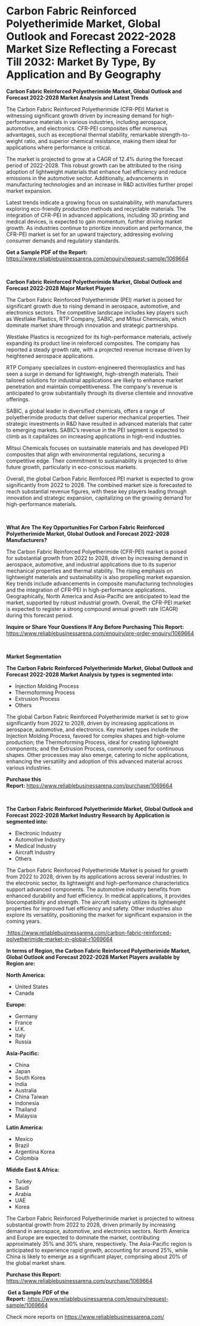 <p><h1>Carbon Fabric Reinforced Polyetherimide Market, Global Outlook and Forecast 2022-2028 Market Size Reflecting a Forecast Till 2032: Market By Type, By Application and By Geography</h1></p><p><strong>Carbon Fabric Reinforced Polyetherimide Market, Global Outlook and Forecast 2022-2028 Market Analysis and Latest Trends</strong></p>
<p><p>The Carbon Fabric Reinforced Polyetherimide (CFR-PEI) Market is witnessing significant growth driven by increasing demand for high-performance materials in various industries, including aerospace, automotive, and electronics. CFR-PEI composites offer numerous advantages, such as exceptional thermal stability, remarkable strength-to-weight ratio, and superior chemical resistance, making them ideal for applications where performance is critical.</p><p>The market is projected to grow at a CAGR of 12.4% during the forecast period of 2022-2028. This robust growth can be attributed to the rising adoption of lightweight materials that enhance fuel efficiency and reduce emissions in the automotive sector. Additionally, advancements in manufacturing technologies and an increase in R&D activities further propel market expansion.</p><p>Latest trends indicate a growing focus on sustainability, with manufacturers exploring eco-friendly production methods and recyclable materials. The integration of CFR-PEI in advanced applications, including 3D printing and medical devices, is expected to gain momentum, further driving market growth. As industries continue to prioritize innovation and performance, the CFR-PEI market is set for an upward trajectory, addressing evolving consumer demands and regulatory standards.</p></p>
<p><strong>Get a Sample PDF of the Report:&nbsp;</strong> <a href="https://www.reliablebusinessarena.com/enquiry/request-sample/1069664?utm_campaign=2889&utm_medium=2&utm_source=Github&utm_content=ia&utm_term=21032025&utm_id=carbon-fabric-reinforced-polyetherimide-market-global-outlook-and-forecast-2022-2028">https://www.reliablebusinessarena.com/enquiry/request-sample/1069664</a></p>
<p>&nbsp;</p>
<p><strong>Carbon Fabric Reinforced Polyetherimide Market, Global Outlook and Forecast 2022-2028 Major Market Players</strong></p>
<p><p>The Carbon Fabric Reinforced Polyetherimide (PEI) market is poised for significant growth due to rising demand in aerospace, automotive, and electronics sectors. The competitive landscape includes key players such as Westlake Plastics, RTP Company, SABIC, and Mitsui Chemicals, which dominate market share through innovation and strategic partnerships.</p><p>Westlake Plastics is recognized for its high-performance materials, actively expanding its product line in reinforced composites. The company has reported a steady growth rate, with a projected revenue increase driven by heightened aerospace applications.</p><p>RTP Company specializes in custom-engineered thermoplastics and has seen a surge in demand for lightweight, high-strength materials. Their tailored solutions for industrial applications are likely to enhance market penetration and maintain competitiveness. The company's revenue is anticipated to grow substantially through its diverse clientele and innovative offerings.</p><p>SABIC, a global leader in diversified chemicals, offers a range of polyetherimide products that deliver superior mechanical properties. Their strategic investments in R&D have resulted in advanced materials that cater to emerging markets. SABIC’s revenue in the PEI segment is expected to climb as it capitalizes on increasing applications in high-end industries.</p><p>Mitsui Chemicals focuses on sustainable materials and has developed PEI composites that align with environmental regulations, securing a competitive edge. Their commitment to sustainability is projected to drive future growth, particularly in eco-conscious markets.</p><p>Overall, the global Carbon Fabric Reinforced PEI market is expected to grow significantly from 2022 to 2028. The combined market size is forecasted to reach substantial revenue figures, with these key players leading through innovation and strategic expansion, capitalizing on the growing demand for high-performance materials.</p></p>
<p>&nbsp;</p>
<p><strong>What Are The Key Opportunities For Carbon Fabric Reinforced Polyetherimide Market, Global Outlook and Forecast 2022-2028 Manufacturers?</strong></p>
<p><p>The Carbon Fabric Reinforced Polyetherimide (CFR-PEI) market is poised for substantial growth from 2022 to 2028, driven by increasing demand in aerospace, automotive, and industrial applications due to its superior mechanical properties and thermal stability. The rising emphasis on lightweight materials and sustainability is also propelling market expansion. Key trends include advancements in composite manufacturing technologies and the integration of CFR-PEI in high-performance applications. Geographically, North America and Asia-Pacific are anticipated to lead the market, supported by robust industrial growth. Overall, the CFR-PEI market is expected to register a strong compound annual growth rate (CAGR) during this forecast period.</p></p>
<p><strong>Inquire or Share Your Questions If Any Before Purchasing This Report:</strong> <a href="https://www.reliablebusinessarena.com/enquiry/pre-order-enquiry/1069664?utm_campaign=2889&utm_medium=2&utm_source=Github&utm_content=ia&utm_term=21032025&utm_id=carbon-fabric-reinforced-polyetherimide-market-global-outlook-and-forecast-2022-2028">https://www.reliablebusinessarena.com/enquiry/pre-order-enquiry/1069664</a></p>
<p>&nbsp;</p>
<p><strong>Market Segmentation</strong></p>
<p><strong>The Carbon Fabric Reinforced Polyetherimide Market, Global Outlook and Forecast 2022-2028 Market Analysis by types is segmented into:</strong></p>
<p><ul><li>Injection Molding Process</li><li>Thermoforming Process</li><li>Extrusion Process</li><li>Others</li></ul></p>
<p><p>The global Carbon Fabric Reinforced Polyetherimide market is set to grow significantly from 2022 to 2028, driven by increasing applications in aerospace, automotive, and electronics. Key market types include the Injection Molding Process, favored for complex shapes and high-volume production; the Thermoforming Process, ideal for creating lightweight components; and the Extrusion Process, commonly used for continuous shapes. Other processes may also emerge, catering to niche applications, enhancing the versatility and adoption of this advanced material across various industries.</p></p>
<p><strong>Purchase this Report:&nbsp;</strong><a href="https://www.reliablebusinessarena.com/purchase/1069664?utm_campaign=2889&utm_medium=2&utm_source=Github&utm_content=ia&utm_term=21032025&utm_id=carbon-fabric-reinforced-polyetherimide-market-global-outlook-and-forecast-2022-2028">https://www.reliablebusinessarena.com/purchase/1069664</a></p>
<p>&nbsp;</p>
<p><strong>The Carbon Fabric Reinforced Polyetherimide Market, Global Outlook and Forecast 2022-2028 Market Industry Research by Application is segmented into:</strong></p>
<p><ul><li>Electronic Industry</li><li>Automotive Industry</li><li>Medical Industry</li><li>Aircraft Industry</li><li>Others</li></ul></p>
<p><p>The Carbon Fabric Reinforced Polyetherimide Market is poised for growth from 2022 to 2028, driven by its applications across several industries. In the electronic sector, its lightweight and high-performance characteristics support advanced components. The automotive industry benefits from enhanced durability and fuel efficiency. In medical applications, it provides biocompatibility and strength. The aircraft industry utilizes its lightweight properties for improved fuel efficiency and safety. Other industries also explore its versatility, positioning the market for significant expansion in the coming years.</p></p>
<p><a href="https://www.reliablebusinessarena.com/carbon-fabric-reinforced-polyetherimide-market-in-global-r1069664?utm_campaign=2889&utm_medium=2&utm_source=Github&utm_content=ia&utm_term=21032025&utm_id=carbon-fabric-reinforced-polyetherimide-market-global-outlook-and-forecast-2022-2028">&nbsp;https://www.reliablebusinessarena.com/carbon-fabric-reinforced-polyetherimide-market-in-global-r1069664</a></p>
<p><strong>In terms of Region, the Carbon Fabric Reinforced Polyetherimide Market, Global Outlook and Forecast 2022-2028 Market Players available by Region are:</strong></p>
<p>
    <p> <strong> North America: </strong>
        <ul>
            <li>United States</li>
            <li>Canada</li>
        </ul>
        </p> 
    <p> <strong> Europe: </strong>
        <ul>
            <li>Germany</li>
            <li>France</li>
            <li>U.K.</li>
            <li>Italy</li>
            <li>Russia</li>
        </ul>
        </p> 
    <p> <strong> Asia-Pacific: </strong>
        <ul>
            <li>China</li>
            <li>Japan</li>
            <li>South Korea</li>
            <li>India</li>
            <li>Australia</li>
            <li>China Taiwan</li>
            <li>Indonesia</li>
            <li>Thailand</li>
            <li>Malaysia</li>
        </ul>
        </p> 
    <p> <strong> Latin America: </strong>
        <ul>
            <li>Mexico</li>
            <li>Brazil</li>
            <li>Argentina Korea</li>
            <li>Colombia</li>
        </ul>
        </p> 
    <p> <strong> Middle East & Africa: </strong>
        <ul>
            <li>Turkey</li>
            <li>Saudi</li>
            <li>Arabia</li>
            <li>UAE</li>
            <li>Korea</li>
        </ul>
    </p>
    </p>
<p><p>The Carbon Fabric Reinforced Polyetherimide market is projected to witness substantial growth from 2022 to 2028, driven primarily by increasing demand in aerospace, automotive, and electronics sectors. North America and Europe are expected to dominate the market, contributing approximately 35% and 30% share, respectively. The Asia-Pacific region is anticipated to experience rapid growth, accounting for around 25%, while China is likely to emerge as a significant player, comprising about 20% of the global market share.</p></p>
<p><strong>Purchase this Report: </strong><a href="https://www.reliablebusinessarena.com/purchase/1069664?utm_campaign=2889&utm_medium=2&utm_source=Github&utm_content=ia&utm_term=21032025&utm_id=carbon-fabric-reinforced-polyetherimide-market-global-outlook-and-forecast-2022-2028">https://www.reliablebusinessarena.com/purchase/1069664</a></p>
<p>&nbsp;<strong>Get a Sample PDF of the Report:&nbsp;&nbsp;</strong><a href="https://www.reliablebusinessarena.com/enquiry/request-sample/1069664?utm_campaign=2889&utm_medium=2&utm_source=Github&utm_content=ia&utm_term=21032025&utm_id=carbon-fabric-reinforced-polyetherimide-market-global-outlook-and-forecast-2022-2028">https://www.reliablebusinessarena.com/enquiry/request-sample/1069664</a></p>
<p><strong></strong></p>
<p>Check more reports on <a href="https://www.reliablebusinessarena.com/?utm_campaign=2889&utm_medium=2&utm_source=Github&utm_content=ia&utm_term=21032025&utm_id=carbon-fabric-reinforced-polyetherimide-market-global-outlook-and-forecast-2022-2028">https://www.reliablebusinessarena.com/</a></p>